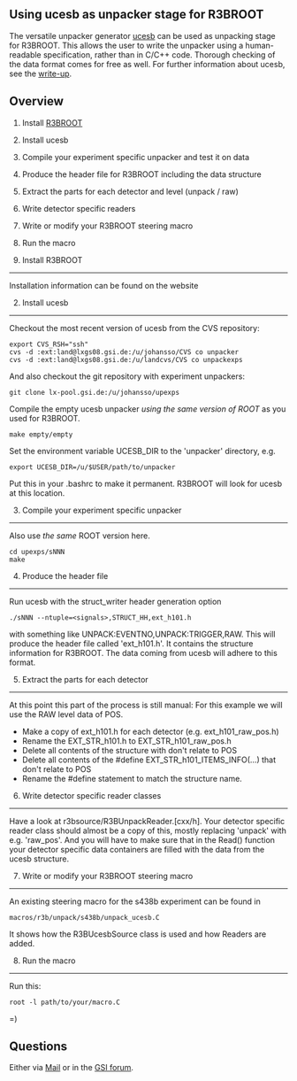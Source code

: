 Using ucesb as unpacker stage for R3BROOT
-----------------------------------------

The versatile unpacker generator [ucesb](http://fy.chalmers.se/~f96hajo/ucesb) can be used as unpacking stage for R3BROOT.
This allows the user to write the unpacker using a human-readable specification, rather than in C/C++ code.
Thorough checking of the data format comes for free as well.
For further information about ucesb, see the [write-up](http://fy.chalmers.se/~f96hajo/ucesb/ucesb_doc.pdf).

Overview
--------

1. Install [R3BROOT](https://www.r3broot.gsi.de)
2. Install ucesb
3. Compile your experiment specific unpacker and test it on data
4. Produce the header file for R3BROOT including the data structure
5. Extract the parts for each detector and level (unpack / raw)
6. Write detector specific readers
7. Write or modify your R3BROOT steering macro
8. Run the macro

1. Install R3BROOT
------------------

Installation information can be found on the website

2. Install ucesb
----------------

Checkout the most recent version of ucesb from the CVS repository:

    export CVS_RSH="ssh"
    cvs -d :ext:land@lxgs08.gsi.de:/u/johansso/CVS co unpacker
    cvs -d :ext:land@lxgs08.gsi.de:/u/landcvs/CVS co unpackexps

And also checkout the git repository with experiment unpackers:

    git clone lx-pool.gsi.de:/u/johansso/upexps

Compile the empty ucesb unpacker *using the same version of ROOT* as you used for R3BROOT.

    make empty/empty

Set the environment variable UCESB_DIR to the 'unpacker' directory, e.g.

    export UCESB_DIR=/u/$USER/path/to/unpacker

Put this in your .bashrc to make it permanent. R3BROOT will look for ucesb at this location.


3. Compile your experiment specific unpacker
--------------------------------------------

Also use *the same* ROOT version here.

    cd upexps/sNNN
    make


4. Produce the header file
--------------------------

Run ucesb with the struct_writer header generation option

    ./sNNN --ntuple=<signals>,STRUCT_HH,ext_h101.h

with <signals> something like UNPACK:EVENTNO,UNPACK:TRIGGER,RAW.
This will produce the header file called 'ext_h101.h'.
It contains the structure information for R3BROOT.
The data coming from ucesb will adhere to this format.


5. Extract the parts for each detector
--------------------------------------

At this point this part of the process is still manual:
For this example we will use the RAW level data of POS.

- Make a copy of ext\_h101.h for each detector (e.g. ext\_h101_raw_pos.h)
- Rename the EXT_STR_h101.h to EXT_STR_h101_raw_pos.h
- Delete all contents of the structure with don't relate to POS
- Delete all contents of the #define EXT_STR_h101_ITEMS_INFO(...) that don't relate to POS
- Rename the #define statement to match the structure name.

6. Write detector specific reader classes
-----------------------------------------

Have a look at r3bsource/R3BUnpackReader.[cxx/h].
Your detector specific reader class should almost be a copy of this, mostly replacing 'unpack' with e.g. 'raw_pos'.
And you will have to make sure that in the Read() function your detector specific data containers are filled with the data from the ucesb structure.


7. Write or modify your R3BROOT steering macro
----------------------------------------------

An existing steering macro for the s438b experiment can be found in

    macros/r3b/unpack/s438b/unpack_ucesb.C

It shows how the R3BUcesbSource class is used and how Readers are added.


8. Run the macro
----------------

Run this:

    root -l path/to/your/macro.C

=)

Questions
---------

Either via [Mail](mailto:b.loeher@gsi.de) or in the [GSI forum](https://forum.gsi.de/index.php?t=thread&frm_id=206&%).
